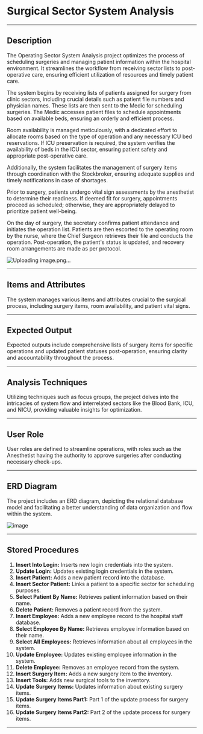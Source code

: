# Surgical Sector System Analysis

---
## Description

The Operating Sector System Analysis project optimizes the process of scheduling surgeries and managing patient information within the hospital environment. It streamlines the workflow from receiving sector lists to post-operative care, ensuring efficient utilization of resources and timely patient care.

The system begins by receiving lists of patients assigned for surgery from clinic sectors, including crucial details such as patient file numbers and physician names. These lists are then sent to the Medic for scheduling surgeries. The Medic accesses patient files to schedule appointments based on available beds, ensuring an orderly and efficient process.

Room availability is managed meticulously, with a dedicated effort to allocate rooms based on the type of operation and any necessary ICU bed reservations. If ICU preservation is required, the system verifies the availability of beds in the ICU sector, ensuring patient safety and appropriate post-operative care.

Additionally, the system facilitates the management of surgery items through coordination with the Stockbroker, ensuring adequate supplies and timely notifications in case of shortages.

Prior to surgery, patients undergo vital sign assessments by the anesthetist to determine their readiness. If deemed fit for surgery, appointments proceed as scheduled; otherwise, they are appropriately delayed to prioritize patient well-being.

On the day of surgery, the secretary confirms patient attendance and initiates the operation list. Patients are then escorted to the operating room by the nurse, where the Chief Surgeon retrieves their file and conducts the operation. Post-operation, the patient's status is updated, and recovery room arrangements are made as per protocol.

![Uploading image.png…]()

---
## Items and Attributes

The system manages various items and attributes crucial to the surgical process, including surgery items, room availability, and patient vital signs.

---

## Expected Output

Expected outputs include comprehensive lists of surgery items for specific operations and updated patient statuses post-operation, ensuring clarity and accountability throughout the process.

---
## Analysis Techniques

Utilizing techniques such as focus groups, the project delves into the intricacies of system flow and interrelated sectors like the Blood Bank, ICU, and NICU, providing valuable insights for optimization.

---
## User Role

User roles are defined to streamline operations, with roles such as the Anesthetist having the authority to approve surgeries after conducting necessary check-ups.

---
## ERD Diagram

The project includes an ERD diagram, depicting the relational database model and facilitating a better understanding of data organization and flow within the system.

![image](https://github.com/sarax0/surgical-sector-system-analysis/assets/122404545/31d90def-8573-47bd-bd86-7c0dc17ee82e)

---
## Stored Procedures

1. **Insert Into Login:** Inserts new login credentials into the system.
2. **Update Login:** Updates existing login credentials in the system.
3. **Insert Patient:** Adds a new patient record into the database.
4. **Insert Sector Patient:** Links a patient to a specific sector for scheduling purposes.
5. **Select Patient By Name:** Retrieves patient information based on their name.
6. **Delete Patient:** Removes a patient record from the system.
7. **Insert Employee:** Adds a new employee record to the hospital staff database.
8. **Select Employee By Name:** Retrieves employee information based on their name.
9. **Select All Employees:** Retrieves information about all employees in the system.
10. **Update Employee:** Updates existing employee information in the system.
11. **Delete Employee:** Removes an employee record from the system.
12. **Insert Surgery Item:** Adds a new surgery item to the inventory.
13. **Insert Tools:** Adds new surgical tools to the inventory.
14. **Update Surgery Items:** Updates information about existing surgery items.
15. **Update Surgery Items Part1:** Part 1 of the update process for surgery items.
16. **Update Surgery Items Part2:** Part 2 of the update process for surgery items.
---


